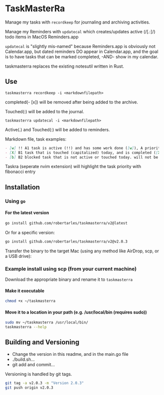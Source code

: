 # TaskMasterRa

Manage my tasks with `recordkeep` for journaling and archiving activities.

Manage my Reminders with `updatecal` which creates/updates active (/[.:]/) todo items in MacOS Reminders.app

`updatecal` is "slightly mis-named" because Reminders.app is obviously not Calendar.app, but dated reminders DO appear in Calendar.app, and the goal is to have tasks that can be marked completed, -AND- show in my calendar.

taskmasterra replaces the existing notesutil written in Rust.

## Use

`taskmasterra recordkeep -i <markdownfilepath>`

completed(- [x]) will be removed after being added to the archive.

Touched(:) will be added to the journal.

`taskmasterra updatecal -i <markdownfilepath>`

Active(.) and Touched(:) will be added to reminders.

Markdown file, task examples:

``` markdown
- [w] !! A1 task is active (!!) and has some work done ([w]), A priority and fibonacci est effort 1, active or touched so added to reminders due today
- [X] B1 task that is touched (capitalized) today, and is completed ([X]) active or touched so added to reminders due today
- [b] B2 blocked task that is not active or touched today. will not be added to reminders
```

Taskra (seperate nvim extension) will highlight the task priority with fibonacci entry

## Installation

### Using `go`

#### For the latest version

```bash
go install github.com/robertarles/taskmasterra/v2@latest
```

Or for a specific version:

```bash
go install github.com/robertarles/taskmasterra/v2@v2.0.3
```

Transfer the binary to the target Mac (using any method like AirDrop, scp, or a USB drive):

### Example install using scp (from your current machine)

Download the appropriate binary and rename it to `taskmasterra`

#### Make it executable

```bash
chmod +x ~/taskmasterra
```

#### Move it to a location in your path (e.g. /usr/local/bin (requires sudo))

```bash
sudo mv ~/taskmasterra /usr/local/bin/
taskmasterra --help
```

## Building and Versioning

- Change the version in this readme, and in the main.go file
- ./build.sh...
- git add and commit...

Versioning is handled by git tags.

```bash
git tag -a v2.0.3 -m "Version 2.0.3"
git push origin v2.0.3
```

